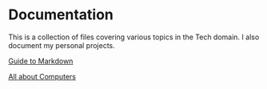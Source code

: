 # Documentation

This is a collection of files covering various topics in the Tech domain. I also document my personal projects.

[Guide to Markdown](markdown.md)

[All about Computers](computers.md)